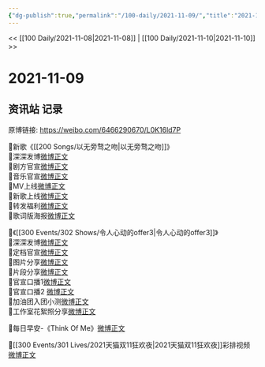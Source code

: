 ```yaml
---
{"dg-publish":true,"permalink":"/100-daily/2021-11-09/","title":"2021-11-09"}
---
```



<< [[100 Daily/2021-11-08\|2021-11-08]] | [[100 Daily/2021-11-10\|2021-11-10]] >>

# 2021-11-09

## 资讯站 记录

原博链接: https://weibo.com/6466290670/L0K16ld7P

🌟新歌《[[200 Songs/以无旁骛之吻\|以无旁骛之吻]]》  
💫深深发博[微博正文](https://m.weibo.cn/6466290670/4701620783023339)  
💫剧方官宣[微博正文](https://m.weibo.cn/6466290670/4701413949312228)  
💫音乐官宣[微博正文](https://m.weibo.cn/6466290670/4701414272532912)  
💫MV上线[微博正文](https://m.weibo.cn/6466290670/4701620564394988)  
💫新歌上线[微博正文](https://m.weibo.cn/6466290670/4701414393907654)  
💫转发福利[微博正文](https://m.weibo.cn/6466290670/4701547185311594)  
💫歌词版海报[微博正文](https://m.weibo.cn/6466290670/4701620979372259)

🌟《[[300 Events/302 Shows/令人心动的offer3\|令人心动的offer3]]》  
💫深深发博[微博正文](https://m.weibo.cn/6466290670/4701721013519856)  
💫定档官宣[微博正文](https://m.weibo.cn/6466290670/4701569306594244)  
💫图片分享[微博正文](https://m.weibo.cn/6466290670/4701670849906399)  
💫片段分享[微博正文](https://m.weibo.cn/6466290670/4701719584573042)  
💫官宣口播1[微博正文](https://m.weibo.cn/6466290670/4701621903165942)  
💫官宣口播2 [微博正文](https://m.weibo.cn/6466290670/4701569306594244)  
💫加油团入团小测[微博正文](https://m.weibo.cn/6466290670/4701723710718842)  
💫工作室花絮照分享[微博正文](https://m.weibo.cn/6466290670/4701728601801742)

🌟每日早安-《Think Of Me》[微博正文](https://m.weibo.cn/6466290670/4701537756776607)

🌟[[300 Events/301 Lives/2021天猫双11狂欢夜\|2021天猫双11狂欢夜]]彩排视频[微博正文](https://m.weibo.cn/6466290670/4701655620129059)
